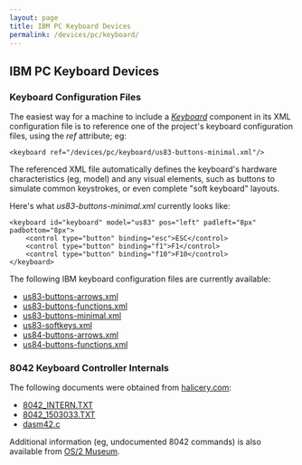 ```yaml
---
layout: page
title: IBM PC Keyboard Devices
permalink: /devices/pc/keyboard/
---
```


IBM PC Keyboard Devices
---

### Keyboard Configuration Files

The easiest way for a machine to include a *[Keyboard](/docs/pcjs/keyboard/)* component in its XML configuration file
is to reference one of the project's keyboard configuration files, using the *ref* attribute; eg:

	<keyboard ref="/devices/pc/keyboard/us83-buttons-minimal.xml"/>

The referenced XML file automatically defines the keyboard's hardware characteristics (eg, model) and
any visual elements, such as buttons to simulate common keystrokes, or even complete "soft keyboard" layouts. 

Here's what *us83-buttons-minimal.xml* currently looks like:

	<keyboard id="keyboard" model="us83" pos="left" padleft="8px" padbottom="8px">
	    <control type="button" binding="esc">ESC</control>
	    <control type="button" binding="f1">F1</control>
	    <control type="button" binding="f10">F10</control>
	</keyboard>

The following IBM keyboard configuration files are currently available:

 - [us83-buttons-arrows.xml](us83-buttons-arrows.xml)
 - [us83-buttons-functions.xml](us83-buttons-functions.xml)
 - [us83-buttons-minimal.xml](us83-buttons-minimal.xml)
 - [us83-softkeys.xml](us83-softkeys.xml)
 - [us84-buttons-arrows.xml](us84-buttons-arrows.xml)
 - [us84-buttons-functions.xml](us84-buttons-functions.xml)

### 8042 Keyboard Controller Internals

The following documents were obtained from [halicery.com](http://halicery.com/):

- [8042_INTERN.TXT](8042_INTERN.TXT)
- [8042_1503033.TXT](8042_1503033.TXT)
- [dasm42.c](dasm42.c)

Additional information (eg, undocumented 8042 commands) is also available from [OS/2 Museum](http://www.os2museum.com/wp/?p=589).
